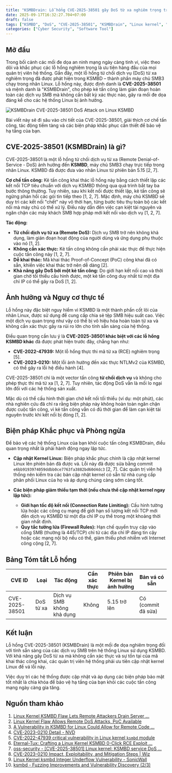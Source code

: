 ```yaml
---
title: "KSMBDrain: Lỗ hổng CVE-2025-38501 gây DoS từ xa nghiêm trọng trên Linux KSMBD"
date: 2025-09-17T16:32:27.704+07:00
draft: false
tags: ["KSMBD", "DoS", "CVE-2025-38501", "KSMBDrain", "Linux kernel", "SMB", "vulnerability", "remote attack", "kernel patch", "exploit"]
categories: ["Cyber Security", "Software Tool"]
---
```


## Mở đầu

Trong bối cảnh các mối đe dọa an ninh mạng ngày càng tinh vi, việc theo dõi và khắc phục các lỗ hổng nghiêm trọng là ưu tiên hàng đầu của mọi quản trị viên hệ thống. Gần đây, một lỗ hổng từ chối dịch vụ (DoS) từ xa nghiêm trọng đã được phát hiện trong KSMBD – thành phần máy chủ SMB3 chạy trong nhân Linux. Lỗ hổng này, được định danh là **CVE-2025-38501** và mệnh danh là "KSMBDrain", cho phép kẻ tấn công làm gián đoạn hoàn toàn các dịch vụ SMB mà không cần bất kỳ xác thực nào, gây ra mối đe dọa đáng kể cho các hệ thống Linux bị ảnh hưởng.

![KSMBDrain CVE-2025-38501 DoS Attack on Linux KSMBD](/images/2025/ksmbdrain_cve-2025-38501.webp)

Bài viết này sẽ đi sâu vào chi tiết của CVE-2025-38501, giải thích cơ chế tấn công, tác động tiềm tàng và các biện pháp khắc phục cần thiết để bảo vệ hạ tầng của bạn.

## CVE-2025-38501 (KSMBDrain) là gì?

CVE-2025-38501 là một lỗ hổng từ chối dịch vụ từ xa (Remote Denial-of-Service - DoS) ảnh hưởng đến **KSMBD**, máy chủ SMB3 chạy trực tiếp trong nhân Linux. KSMBD đã được đưa vào nhân Linux từ phiên bản 5.15 [2, 7].

**Cơ chế tấn công:**
Kẻ tấn công khai thác lỗ hổng này bằng cách thiết lập các kết nối TCP tiêu chuẩn với dịch vụ KSMBD thông qua quá trình bắt tay ba bước thông thường. Tuy nhiên, sau khi kết nối được thiết lập, kẻ tấn công sẽ ngừng phản hồi các gói tin tiếp theo [1, 2, 7]. Mặc định, máy chủ KSMBD sẽ duy trì các kết nối "chết" này vô thời hạn, từng bước tiêu thụ toàn bộ các kết nối mà máy chủ có thể xử lý. Điều này dẫn đến việc cạn kiệt tài nguyên và ngăn chặn các máy khách SMB hợp pháp mới kết nối vào dịch vụ [1, 2, 7].

**Tác động:**
*   **Từ chối dịch vụ từ xa (Remote DoS):** Dịch vụ SMB trở nên không khả dụng, làm gián đoạn hoạt động của người dùng và ứng dụng phụ thuộc vào nó [1, 2].
*   **Không cần xác thực:** Kẻ tấn công không cần phải xác thực để thực hiện cuộc tấn công này [1, 2, 7].
*   **Dễ khai thác:** Mã khai thác Proof-of-Concept (PoC) công khai đã có sẵn, khiến việc khai thác trở nên dễ dàng [2].
*   **Khả năng gây DoS bởi một kẻ tấn công:** Do giới hạn kết nối cao và thời gian chờ tối thiểu cấu hình được, một kẻ tấn công duy nhất từ một địa chỉ IP có thể gây ra DoS [1, 2].

## Ảnh hưởng và Nguy cơ thực tế

Lỗ hổng này đặc biệt nguy hiểm vì KSMBD là một thành phần cốt lõi của nhân Linux, được sử dụng để cung cấp chia sẻ tệp SMB hiệu suất cao. Việc một dịch vụ quan trọng như vậy có thể bị vô hiệu hóa hoàn toàn từ xa và không cần xác thực gây ra rủi ro lớn cho tính sẵn sàng của hệ thống.

Điều quan trọng cần lưu ý là **CVE-2025-38501 khác biệt với các lỗ hổng KSMBD khác** đã được phát hiện trước đây, chẳng hạn như:
*   **CVE-2022-47939:** Một lỗ hổng thực thi mã từ xa (RCE) nghiêm trọng [5].
*   **CVE-2023-0210:** Một lỗi ảnh hưởng đến xác thực NTLMv2 của KSMBD, có thể gây ra lỗi hệ điều hành [4].

CVE-2025-38501 chỉ là một vector tấn công **từ chối dịch vụ** và không cho phép thực thi mã từ xa [1, 2, 7]. Tuy nhiên, tác động DoS vẫn là mối lo ngại lớn đối với các hệ thống sản xuất.

Mặc dù có thể cấu hình thời gian chờ kết nối tối thiểu (ví dụ: một phút), các nhà nghiên cứu đã chỉ ra rằng biện pháp này không hoàn toàn ngăn chặn được cuộc tấn công, vì kẻ tấn công vẫn có đủ thời gian để làm cạn kiệt tài nguyên trước khi kết nối bị đóng [1, 2].

## Biện pháp Khắc phục và Phòng ngừa

Để bảo vệ các hệ thống Linux của bạn khỏi cuộc tấn công KSMBDrain, điều quan trọng nhất là phải hành động ngay lập tức.

*   **Cập nhật Kernel Linux:**
    Biện pháp khắc phục chính là cập nhật kernel Linux lên phiên bản đã được vá. Lỗi này đã được sửa bằng commit `e6bb9193974059ddbb0ce7763fa3882bd60d4dc3` [2, 7]. Các quản trị viên hệ thống nên kiểm tra các bản cập nhật kernel có sẵn từ nhà cung cấp phân phối Linux của họ và áp dụng chúng càng sớm càng tốt.

*   **Các biện pháp giảm thiểu tạm thời (nếu chưa thể cập nhật kernel ngay lập tức):**
    *   **Giới hạn tốc độ kết nối (Connection Rate Limiting):** Cấu hình tường lửa hoặc các công cụ mạng để giới hạn số lượng kết nối TCP mới đến dịch vụ KSMBD từ một địa chỉ IP cụ thể trong một khoảng thời gian nhất định.
    *   **Quy tắc tường lửa (Firewall Rules):** Hạn chế quyền truy cập vào cổng SMB (thường là 445/TCP) chỉ từ các địa chỉ IP đáng tin cậy hoặc các mạng nội bộ nếu có thể, giảm thiểu phơi nhiễm với Internet công cộng [2, 7].

## Bảng Tóm tắt Lỗ hổng

| CVE ID           | Loại             | Tác động                       | Cần xác thực | Phiên bản Kernel bị ảnh hưởng | Bản vá có sẵn      |
|------------------|------------------|------------------------------|--------------|-----------------------------|--------------------|
| CVE-2025-38501   | DoS từ xa        | Dịch vụ SMB không khả dụng    | Không         | 5.15 trở lên                | Có (commit đã sửa) |

## Kết luận

Lỗ hổng CVE-2025-38501 (KSMBDrain) là một mối đe dọa nghiêm trọng đối với tính sẵn sàng của các dịch vụ SMB trên hệ thống Linux sử dụng KSMBD. Với khả năng gây DoS từ xa mà không cần xác thực và sự tồn tại của mã khai thác công khai, các quản trị viên hệ thống phải ưu tiên cập nhật kernel Linux để vá lỗi này.

Việc duy trì các hệ thống được cập nhật và áp dụng các biện pháp bảo mật tốt nhất là chìa khóa để bảo vệ hạ tầng của bạn khỏi các cuộc tấn công mạng ngày càng gia tăng.

## Nguồn tham khảo

1.  [Linux Kernel KSMBD Flaw Lets Remote Attackers Drain Server ...](https://gbhackers.com/linux-kernel-ksmbd-flaw/)
2.  [Linux Kernel Flaw Allows Remote DoS Attacks, PoC Available](https://securityonline.info/ksmbdrain-cve-2025-38501-linux-kernel-flaw-allows-remote-dos-attacks-poc-available/)
3.  [A Vulnerability in KSMBD for Linux Could Allow for Remote Code ...](https://its.ny.gov/2022-147)
4.  [CVE-2023-0210 Detail - NVD](https://nvd.nist.gov/vuln/detail/CVE-2023-0210)
5.  [CVE-2022-47939 critical vulnerability in Linux kernel `ksmbd` module](https://www.wiz.io/blog/cve-2022-47939-critical-vulnerability-linux-kernel-ksmbd-module-everything-you-ne)
6.  [Eternal-Tux: Crafting a Linux Kernel KSMBD 0-Click RCE Exploit ...](https://www.willsroot.io/2025/09/ksmbd-0-click.html)
7.  [oss-security - [CVE-2025-38501] Linux kernel: KSMBD service DoS ...](https://www.openwall.com/lists/oss-security/2025/09/15/2)
8.  [CVE-2023-0210 Impact, Exploitability, and Mitigation Steps | Wiz](https://www.wiz.io/vulnerability-database/cve/cve-2023-0210)
9.  [Linux Kernel ksmbd Integer Underflow Vulnerability - SonicWall](https://www.sonicwall.com/blog/linux-kernel-ksmbd-integer-underflow-vulnerability)
10. [ksmbd - Fuzzing Improvements and Vulnerability Discovery (2/3)](https://blog.doyensec.com/2025/09/02/ksmbd-2.html)